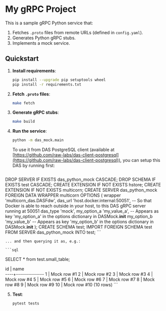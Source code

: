 # My gRPC Project

This is a sample gRPC Python service that:

1. Fetches `.proto` files from remote URLs (defined in `config.yaml`).
2. Generates Python gRPC stubs.
3. Implements a mock service.

## Quickstart

1. **Install requirements**:

   ```bash
   pip install --upgrade pip setuptools wheel
   pip install -r requirements.txt
   ```

2. **Fetch `.proto` files**:

   ```bash
   make fetch
   ```

3. **Generate gRPC stubs**:

   ```bash
   make build
   ```

4. **Run the service**:

   ```bash
   python -m das_mock.main
   ```

   To use it from DAS PostgreSQL client (available at [https://github.com/raw-labs/das-client-postgresql](https://github.com/raw-labs/das-client-postgresql)), you can setup this DAS by running first:
   ```sql
DROP SERVER IF EXISTS das_python_mock CASCADE;
DROP SCHEMA IF EXISTS test CASCADE;
CREATE EXTENSION IF NOT EXISTS hstore;
CREATE EXTENSION IF NOT EXISTS multicorn;
CREATE SERVER das_python_mock FOREIGN DATA WRAPPER multicorn OPTIONS (
  wrapper 'multicorn_das.DASFdw',
  das_url 'host.docker.internal:50051', -- So that Docker is able to reach outside in your host, to this DAS gRPC server running at 50051
  das_type 'mock',
  my_option_a 'my_value_a', -- Appears as key 'my_option_a' in the options dictionary in DASMock.__init__
  my_option_b 'my_value_b'  -- Appears as key 'my_option_b' in the options dictionary in DASMock.__init__
);
CREATE SCHEMA test;
IMPORT FOREIGN SCHEMA test FROM SERVER das_python_mock INTO test;
    ```

    ... and then querying it as, e.g.:

    ```sql
SELECT * from test.small_table;

 id |     name     
----+--------------
  1 | Mock row #1
  2 | Mock row #2
  3 | Mock row #3
  4 | Mock row #4
  5 | Mock row #5
  6 | Mock row #6
  7 | Mock row #7
  8 | Mock row #8
  9 | Mock row #9
 10 | Mock row #10
(10 rows)
    ```

5. **Test**:

   ```bash
   pytest tests
   ```

